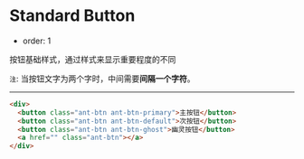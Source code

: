 # Standard Button

- order: 1 

按钮基础样式，通过样式来显示重要程度的不同

`注`: 当按钮文字为两个字时，中间需要**间隔一个字符**。

---

````html
<div>
  <button class="ant-btn ant-btn-primary">主按钮</button>
  <button class="ant-btn ant-btn-default">次按钮</button>
  <button class="ant-btn ant-btn-ghost">幽灵按钮</button>
  <a href="" class="ant-btn"></a>
</div>
````
